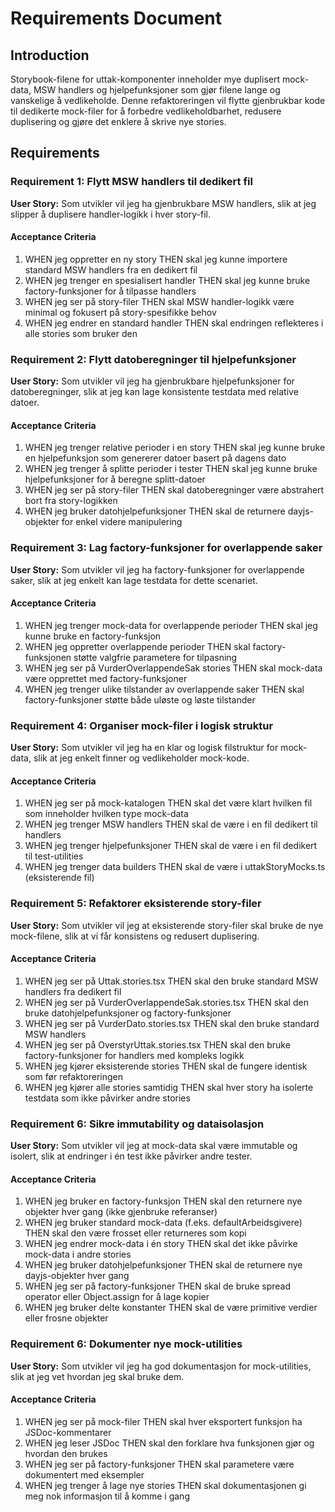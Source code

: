 # Requirements Document

## Introduction

Storybook-filene for uttak-komponenter inneholder mye duplisert mock-data, MSW handlers og hjelpefunksjoner som gjør filene lange og vanskelige å vedlikeholde. Denne refaktoreringen vil flytte gjenbrukbar kode til dedikerte mock-filer for å forbedre vedlikeholdbarhet, redusere duplisering og gjøre det enklere å skrive nye stories.

## Requirements

### Requirement 1: Flytt MSW handlers til dedikert fil

**User Story:** Som utvikler vil jeg ha gjenbrukbare MSW handlers, slik at jeg slipper å duplisere handler-logikk i hver story-fil.

#### Acceptance Criteria

1. WHEN jeg oppretter en ny story THEN skal jeg kunne importere standard MSW handlers fra en dedikert fil
2. WHEN jeg trenger en spesialisert handler THEN skal jeg kunne bruke factory-funksjoner for å tilpasse handlers
3. WHEN jeg ser på story-filer THEN skal MSW handler-logikk være minimal og fokusert på story-spesifikke behov
4. WHEN jeg endrer en standard handler THEN skal endringen reflekteres i alle stories som bruker den

### Requirement 2: Flytt datoberegninger til hjelpefunksjoner

**User Story:** Som utvikler vil jeg ha gjenbrukbare hjelpefunksjoner for datoberegninger, slik at jeg kan lage konsistente testdata med relative datoer.

#### Acceptance Criteria

1. WHEN jeg trenger relative perioder i en story THEN skal jeg kunne bruke en hjelpefunksjon som genererer datoer basert på dagens dato
2. WHEN jeg trenger å splitte perioder i tester THEN skal jeg kunne bruke hjelpefunksjoner for å beregne splitt-datoer
3. WHEN jeg ser på story-filer THEN skal datoberegninger være abstrahert bort fra story-logikken
4. WHEN jeg bruker datohjelpefunksjoner THEN skal de returnere dayjs-objekter for enkel videre manipulering

### Requirement 3: Lag factory-funksjoner for overlappende saker

**User Story:** Som utvikler vil jeg ha factory-funksjoner for overlappende saker, slik at jeg enkelt kan lage testdata for dette scenariet.

#### Acceptance Criteria

1. WHEN jeg trenger mock-data for overlappende perioder THEN skal jeg kunne bruke en factory-funksjon
2. WHEN jeg oppretter overlappende perioder THEN skal factory-funksjonen støtte valgfrie parametere for tilpasning
3. WHEN jeg ser på VurderOverlappendeSak stories THEN skal mock-data være opprettet med factory-funksjoner
4. WHEN jeg trenger ulike tilstander av overlappende saker THEN skal factory-funksjoner støtte både uløste og løste tilstander

### Requirement 4: Organiser mock-filer i logisk struktur

**User Story:** Som utvikler vil jeg ha en klar og logisk filstruktur for mock-data, slik at jeg enkelt finner og vedlikeholder mock-kode.

#### Acceptance Criteria

1. WHEN jeg ser på mock-katalogen THEN skal det være klart hvilken fil som inneholder hvilken type mock-data
2. WHEN jeg trenger MSW handlers THEN skal de være i en fil dedikert til handlers
3. WHEN jeg trenger hjelpefunksjoner THEN skal de være i en fil dedikert til test-utilities
4. WHEN jeg trenger data builders THEN skal de være i uttakStoryMocks.ts (eksisterende fil)

### Requirement 5: Refaktorer eksisterende story-filer

**User Story:** Som utvikler vil jeg at eksisterende story-filer skal bruke de nye mock-filene, slik at vi får konsistens og redusert duplisering.

#### Acceptance Criteria

1. WHEN jeg ser på Uttak.stories.tsx THEN skal den bruke standard MSW handlers fra dedikert fil
2. WHEN jeg ser på VurderOverlappendeSak.stories.tsx THEN skal den bruke datohjelpefunksjoner og factory-funksjoner
3. WHEN jeg ser på VurderDato.stories.tsx THEN skal den bruke standard MSW handlers
4. WHEN jeg ser på OverstyrUttak.stories.tsx THEN skal den bruke factory-funksjoner for handlers med kompleks logikk
5. WHEN jeg kjører eksisterende stories THEN skal de fungere identisk som før refaktoreringen
6. WHEN jeg kjører alle stories samtidig THEN skal hver story ha isolerte testdata som ikke påvirker andre stories

### Requirement 6: Sikre immutability og dataisolasjon

**User Story:** Som utvikler vil jeg at mock-data skal være immutable og isolert, slik at endringer i én test ikke påvirker andre tester.

#### Acceptance Criteria

1. WHEN jeg bruker en factory-funksjon THEN skal den returnere nye objekter hver gang (ikke gjenbruke referanser)
2. WHEN jeg bruker standard mock-data (f.eks. defaultArbeidsgivere) THEN skal den være frosset eller returneres som kopi
3. WHEN jeg endrer mock-data i én story THEN skal det ikke påvirke mock-data i andre stories
4. WHEN jeg bruker datohjelpefunksjoner THEN skal de returnere nye dayjs-objekter hver gang
5. WHEN jeg ser på factory-funksjoner THEN skal de bruke spread operator eller Object.assign for å lage kopier
6. WHEN jeg bruker delte konstanter THEN skal de være primitive verdier eller frosne objekter

### Requirement 6: Dokumenter nye mock-utilities

**User Story:** Som utvikler vil jeg ha god dokumentasjon for mock-utilities, slik at jeg vet hvordan jeg skal bruke dem.

#### Acceptance Criteria

1. WHEN jeg ser på mock-filer THEN skal hver eksportert funksjon ha JSDoc-kommentarer
2. WHEN jeg leser JSDoc THEN skal den forklare hva funksjonen gjør og hvordan den brukes
3. WHEN jeg ser på factory-funksjoner THEN skal parametere være dokumentert med eksempler
4. WHEN jeg trenger å lage nye stories THEN skal dokumentasjonen gi meg nok informasjon til å komme i gang
